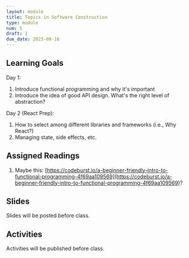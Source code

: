 ```yaml
---
layout: module
title: Topics in Software Construction
type: module
num: 5
draft: 1
due_date: 2023-09-16
---
```


## Learning Goals
Day 1:
1. Introduce functional programming and why it's important
2. Introduce the idea of good API design. What's the right level of abstraction?

Day 2 (React Prep):
1. How to select among different libraries and frameworks (i.e., Why React?)
2. Managing state, side effects, etc.

## Assigned Readings

1. Maybe this: [https://codeburst.io/a-beginner-friendly-intro-to-functional-programming-4f69aa109569](https://codeburst.io/a-beginner-friendly-intro-to-functional-programming-4f69aa109569)?

## Slides
Slides will be posted before class.


## Activities
Activities will be published before class.
